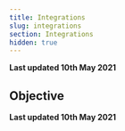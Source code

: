 ```yaml
---
title: Integrations
slug: integrations
section: Integrations
hidden: true
---
```


**Last updated 10th May 2021**



## Objective  

**Last updated 10th May 2021**

